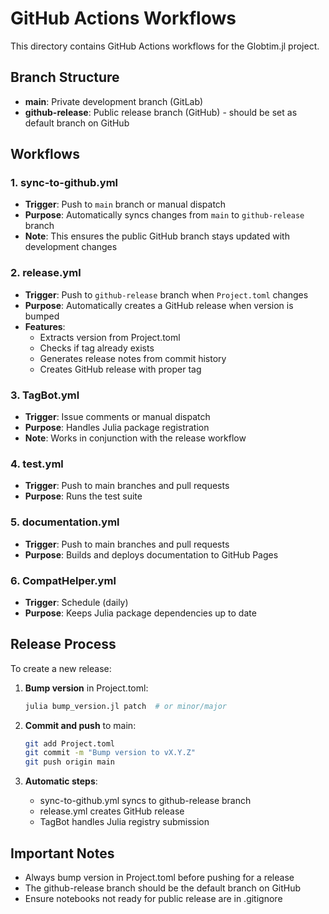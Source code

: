 # GitHub Actions Workflows

This directory contains GitHub Actions workflows for the Globtim.jl project.

## Branch Structure

- **main**: Private development branch (GitLab)
- **github-release**: Public release branch (GitHub) - should be set as default branch on GitHub

## Workflows

### 1. sync-to-github.yml
- **Trigger**: Push to `main` branch or manual dispatch
- **Purpose**: Automatically syncs changes from `main` to `github-release` branch
- **Note**: This ensures the public GitHub branch stays updated with development changes

### 2. release.yml
- **Trigger**: Push to `github-release` branch when `Project.toml` changes
- **Purpose**: Automatically creates a GitHub release when version is bumped
- **Features**:
  - Extracts version from Project.toml
  - Checks if tag already exists
  - Generates release notes from commit history
  - Creates GitHub release with proper tag

### 3. TagBot.yml
- **Trigger**: Issue comments or manual dispatch
- **Purpose**: Handles Julia package registration
- **Note**: Works in conjunction with the release workflow

### 4. test.yml
- **Trigger**: Push to main branches and pull requests
- **Purpose**: Runs the test suite

### 5. documentation.yml
- **Trigger**: Push to main branches and pull requests
- **Purpose**: Builds and deploys documentation to GitHub Pages

### 6. CompatHelper.yml
- **Trigger**: Schedule (daily)
- **Purpose**: Keeps Julia package dependencies up to date

## Release Process

To create a new release:

1. **Bump version** in Project.toml:
   ```bash
   julia bump_version.jl patch  # or minor/major
   ```

2. **Commit and push** to main:
   ```bash
   git add Project.toml
   git commit -m "Bump version to vX.Y.Z"
   git push origin main
   ```

3. **Automatic steps**:
   - sync-to-github.yml syncs to github-release branch
   - release.yml creates GitHub release
   - TagBot handles Julia registry submission

## Important Notes

- Always bump version in Project.toml before pushing for a release
- The github-release branch should be the default branch on GitHub
- Ensure notebooks not ready for public release are in .gitignore